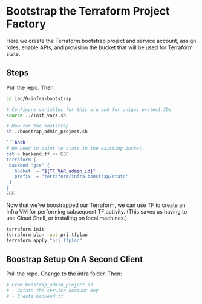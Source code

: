 # Bootstrap the Terraform Project Factory

Here we create the Terraform bootstrap project and service account, assign roles, enable APIs, and provision the bucket that will be used for Terraform state.

## Steps

Pull the repo.  Then:

```bash
cd iac/0-infra-bootstrap

# Configure variables for this org and for unique project IDs
source ../init_vars.sh

# Now run the bootstrap
sh ./boostrap_admin_project.sh

```bash
# We need to point to state in the existing bucket:
cat > backend.tf << EOF
terraform {
 backend "gcs" {
   bucket  = "${TF_VAR_admin_id}"
   prefix  = "terraform/infra-boostrap/state"
 }
}
EOF
```

Now that we've boostrapped our Terraform, we can use TF to create an Infra VM for performing subsequent TF activity.
(This saves us having to use Cloud Shell, or installing on local machines.)

```bash
terraform init
terraform plan -out prj.tfplan
terraform apply "prj.tfplan"
```

## Boostrap Setup On A Second Client

Pull the repo.  Change to the infra folder. Then:

```bash
# From boostrap_admin_project.sh
# - Obtain the service account key
# - Create backend.tf
```